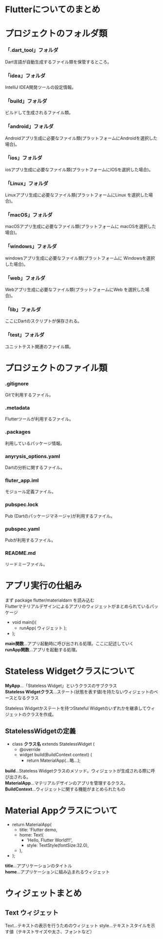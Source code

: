 # Flutterについてのまとめ
# プロジェクトのフォルダ類
### 「.dart_tool」フォルダ
Dart言語が自動生成するファイル類を保管するところ。

### 「idea」フォルダ
IntelliJ IDEA開発ツールの設定情報。

### 「build」フォルダ
ビルドして生成されるファイル類。

### 「android」フォルダ
Androidアプリ生成に必要なファイル類(プラットフォームにAndroidを選択した場合)。 

### 「ios」フォルダ
iosアプリ生成に必要なファイル類(プラットフォームにIOSを選択した場合)。

### 「Linux」フォルダ
Linuxアプリ生成に必要なファイル類(プラットフォームにLinux を選択した場合)。

### 「macOS」フォルダ
macOSアプリ生成に必要なファイル類(プラットフォームに macOSを選択した場合)。

### 「windows」フォルダ
windowsアプリ生成に必要なファイル類(プラットフォームに Windowsを選択した場合)。

### 「web」フォルダ
Webアプリ生成に必要なファイル類(プラットフォームにWeb を選択した場合)。

### 「lib」フォルダ
ここにDartのスクリプトが保存される。

### 「test」フォルダ
ユニットテスト関連のファイル類。



# プロジェクトのファイル類

### .gitignore
Gitで利用するファイル。

### .metadata
Flutterツールが利用するファイル。

### .packages
利用しているパッケージ情報。

### anyrysis_options.yaml
Dartの分析に関するファイル。

### fluter_app.iml
モジュール定義ファイル。

### pubspec.lock
Pub (Dartのパッケージマネージャ)が利用するファイル。

### pubspec.yaml
Pubが利用するファイル。

### README.md
リードミーファイル。



# アプリ実行の仕組み
まず package flutter/materialdarn を読み込む  
Flutterマテリアルデザインによるアプリのウィジェットがまとめられているパッケージ


- void main()(
    - runApp( ウィジェット );  
- );

**main関数**...アプリ起動時に呼び出される処理。ここに記述していく  
**runApp関数**...アプリを起動する処理。

# Stateless Widgetクラスについて
**MyApp**...「Stateless Widget」というクラスのサブクラス  
**Stateless Widgetクラス**...ステート(状態を表す値)を持たないウィジェットのベースとなるクラス  

Stateless Widgetかステートを持つStateful Widgetのいずれかを継承してウィジェットのクラスを作成。


## StatelessWidgetの定義

- class **クラス名** extends StatelessWidget (  
    - @override  
    - widget build(BuildContext context) (  
        - return MaterialApp(...略...);

**build**...Stateless Widgetクラスのメソッド。ウィジェットが生成される際に呼び出される。  
**MaterialApp**...マテリアルデザインのアプリを管理するクラス。  
**BuildContext**...ウィジェットに関する機能がまとめられたもの

# Material Appクラスについて
- return MaterialApp(  
	- title: 'Flutter demo,  
	- home: Text(  
		- 'Hello, Flutter World!!!',  
		- style: TextStyle(fontSize:32.0),  
	- ),  
- );  

**title**...アプリケーションのタイトル  
**home**...アプリケーションに組み込まれるウィジェット

# ウィジェットまとめ
## Text ウィジェット
Text...テキストの表示を行うためのウィジェット
style...テキストスタイルを示す値（テキストサイズや太さ、フォントなど）

